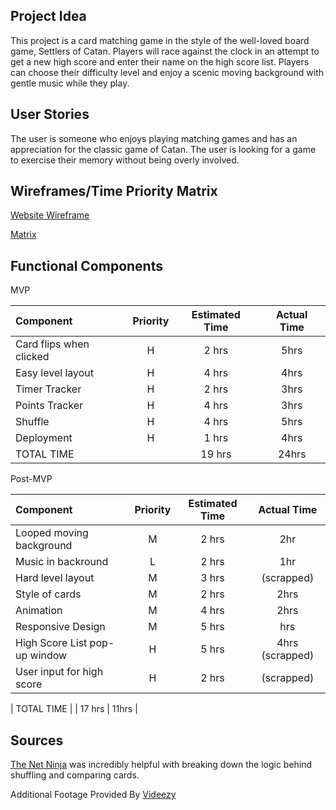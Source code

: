 ## Project Idea

This project is a card matching game in the style of the well-loved board game, Settlers of Catan. Players will race against the clock in an attempt to get a new high score and enter their name on the high score list. Players can choose their difficulty level and enjoy a scenic moving background with gentle music while they play.

## User Stories

The user is someone who enjoys playing matching games and has an appreciation for the classic game of Catan. The user is looking for a game to exercise their memory without being overly involved.

## Wireframes/Time Priority Matrix

[Website Wireframe](https://imgur.com/4nIQECu)

[Matrix](https://imgur.com/qneQ6bA)

## Functional Components

MVP

| Component | Priority | Estimated Time | Actual Time |
|:---|:---:|:---:|:---:|
| Card flips when clicked | H | 2 hrs | 5hrs |
| Easy level layout | H | 4 hrs | 4hrs |
| Timer Tracker | H | 2 hrs | 3hrs |
| Points Tracker | H | 4 hrs | 3hrs |
| Shuffle | H | 4 hrs | 5hrs |
| Deployment | H | 1 hrs | 4hrs |
| TOTAL TIME | | 19 hrs | 24hrs |

Post-MVP

| Component | Priority | Estimated Time | Actual Time |
|:---|:---:|:---:|:---:|
| Looped moving background | M | 2 hrs | 2hr |
| Music in backround | L | 2 hrs | 1hr |
| Hard level layout | M | 3 hrs | (scrapped) |
| Style of cards | M | 2 hrs | 2hrs |
| Animation | M | 4 hrs | 2hrs |
| Responsive Design | M | 5 hrs | hrs |
| High Score List pop-up window | H | 5 hrs | 4hrs (scrapped) |
| User input for high score | H | 2 hrs | (scrapped) |

| TOTAL TIME | | 17 hrs | 11hrs |

## Sources
[The Net Ninja](https://youtu.be/nmYXnaG0RrE) was incredibly helpful with breaking down the logic behind shuffling and comparing cards.

Additional Footage Provided By <a target="_blank" href="http://www.videezy.com/">Videezy</a>
